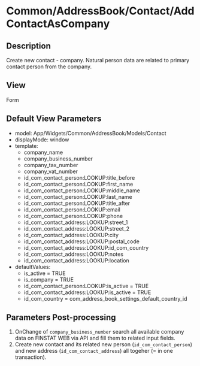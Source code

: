# Common/AddressBook/Contact/AddContactAsCompany

## Description

Create new contact - company. Natural person data are related to primary contact person from the company.

## View

Form

## Default View Parameters

* model: App/Widgets/Common/AddressBook/Models/Contact
* displayMode: window
* template:
  * company_name
  * company_business_number
  * company_tax_number
  * company_vat_number
  * id_com_contact_person:LOOKUP:title_before
  * id_com_contact_person:LOOKUP:first_name
  * id_com_contact_person:LOOKUP:middle_name
  * id_com_contact_person:LOOKUP:last_name
  * id_com_contact_person:LOOKUP:title_after
  * id_com_contact_person:LOOKUP:email
  * id_com_contact_person:LOOKUP:phone
  * id_com_contact_address:LOOKUP:street_1
  * id_com_contact_address:LOOKUP:street_2
  * id_com_contact_address:LOOKUP:city
  * id_com_contact_address:LOOKUP:postal_code
  * id_com_contact_address:LOOKUP:id_com_country
  * id_com_contact_address:LOOKUP:notes
  * id_com_contact_address:LOOKUP:location
* defaultValues:
  * is_active = TRUE
  * is_company = TRUE
  * id_com_contact_person:LOOKUP:is_active = TRUE
  * id_com_contact_address:LOOKUP:is_active = TRUE
  * id_com_country = com_address_book_settings_default_country_id

## Parameters Post-processing

  1. OnChange of `company_business_number` search all available company data on FINSTAT WEB via API and fill them to related input fields. 
  2. Create new contact and its related new person (`id_com_contact_person`) and new address (`id_com_contact_address`) all togeher (= in one transaction).
  
